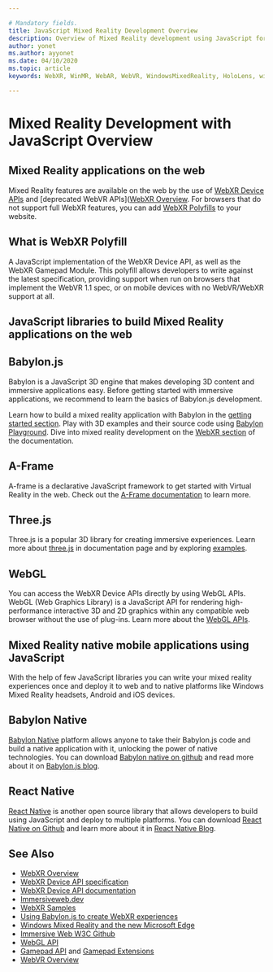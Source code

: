 ```yaml
---

# Mandatory fields.
title: JavaScript Mixed Reality Development Overview
description: Overview of Mixed Reality development using JavaScript for web, mobile and windows immersive headsets.
author: yonet
ms.author: ayyonet
ms.date: 04/10/2020
ms.topic: article
keywords: WebXR, WinMR, WebAR, WebVR, WindowsMixedReality, HoloLens, windows mixed reality, web vr, web xr, web mr, web ar, 360, 360 video, 360 videos, 360 photo, 360 photos, 360 content, immersive web, immersive-web, IW, immersiveweb

---
```


# Mixed Reality Development with JavaScript Overview

## Mixed Reality applications on the web

Mixed Reality features are available on the web by the use of [WebXR Device APIs](https://developer.mozilla.org/en-US/docs/Web/API/WebXR_Device_API) and [deprecated WebVR APIs]([WebXR Overview](webxr-overview.md). For browsers that do not support full WebXR features, you can add [WebXR Polyfills](https://github.com/immersive-web/webxr-polyfill) to your website.

## What is WebXR Polyfill

A JavaScript implementation of the WebXR Device API, as well as the WebXR Gamepad Module. This polyfill allows developers to write against the latest specification, providing support when run on browsers that implement the WebVR 1.1 spec, or on mobile devices with no WebVR/WebXR support at all.

## JavaScript libraries to build Mixed Reality applications on the web

## Babylon.js

Babylon is a JavaScript 3D engine that makes developing 3D content and immersive applications easy. Before getting started with immersive applications, we recommend to learn the basics of Babylon.js development.

Learn how to build a mixed reality application with Babylon in the [getting started section](https://doc.babylonjs.com/). Play with 3D examples and their source code using [Babylon Playground](https://doc.babylonjs.com/examples/). Dive into mixed reality development on the [WebXR section](https://doc.babylonjs.com/how_to/introduction_to_webxr) of the documentation. 

## A-Frame

A-frame is a declarative JavaScript framework to get started with Virtual Reality in the web. Check out the [A-Frame documentation](https://aframe.io/) to learn more.

## Three.js

Three.js is a popular 3D library for creating immersive experiences. Learn more about [three.js](https://threejs.org/docs/index.html#manual/en/introduction/Creating-a-scene) in documentation page and by exploring [examples](https://threejs.org/examples/#webgl_animation_cloth).

## WebGL

You can access the WebXR Device APIs directly by using WebGL APIs. WebGL (Web Graphics Library) is a JavaScript API for rendering high-performance interactive 3D and 2D graphics within any compatible web browser without the use of plug-ins. Learn more about the [WebGL APIs](https://developer.mozilla.org/en-US/docs/Web/API/WebGL_API).

## Mixed Reality native mobile applications using JavaScript

With the help of few JavaScript libraries you can write your mixed reality experiences once and deploy it to web and to native platforms like Windows Mixed Reality headsets, Android and iOS devices.

## Babylon Native

[Babylon Native](https://www.babylonjs.com/native/) platform allows anyone to take their Babylon.js code and build a native application with it, unlocking the power of native technologies. You can download [Babylon native on github](https://github.com/BabylonJS/BabylonNative) and read more about it on [Babylon.js blog](https://medium.com/@babylonjs/babylon-native-821f1694fffc).

## React Native

[React Native](https://reactnative.dev/) is another open source library that allows developers to build using JavaScript and deploy to multiple platforms. You can download [React Native on Github](https://github.com/facebook/react-native) and learn more about it in [React Native Blog](https://reactnative.dev/blog/).

## See Also

* [WebXR Overview](webxr-overview.md)
* [WebXR Device API specification](https://immersive-web.github.io/webxr/)
* [WebXR Device API documentation](https://developer.mozilla.org/en-US/docs/Web/API/WebXR_Device_API)
* [Immersiveweb.dev](https://immersiveweb.dev/)
* [WebXR Samples](https://immersive-web.github.io/webxr-samples/)
* [Using Babylon.js to create WebXR experiences](https://doc.babylonjs.com/how_to/introduction_to_webxr)
* [Windows Mixed Reality and the new Microsoft Edge](https://docs.microsoft.com/windows/mixed-reality/new-microsoft-edge#introducing-the-new-microsoft-edge)
* [Immersive Web W3C Github](https://github.com/immersive-web)
* [WebGL API](https://msdn.microsoft.com/library/bg182648(v=vs.85).aspx)
* [Gamepad API](https://msdn.microsoft.com/library/dn743630(v=vs.85).aspx) and [Gamepad Extensions](https://w3c.github.io/gamepad/extensions.html)
* [WebVR Overview](webvr-overview.md)
